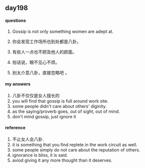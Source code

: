 ## day198

#### questions

1. Gossip is not only something women are adept at.

2. 你会发现工作场所也到处都是八卦。

3. 有些人一点也不顾及他人的颜面。

4. 俗话说，眼不见心不烦。

5. 别太介意八卦，直接忽略吧 。

#### my answers

1. 八卦不仅仅是女人擅长的
2. you will find that gossip is full around work site.
3. some people didn't care about others' diginity.
4. as the saying/proverb goes, out of sight, out of mind.
5. don't mind gossip, just ignore it


#### reference

1. 不止女人会八卦.
2. it is something that you find replete in the work circuit as well.
3. some people simply do not care about the reputation of others.
4. ignorance is bliss, it is said.
5. aviod giving it any more thought than it deserves.
